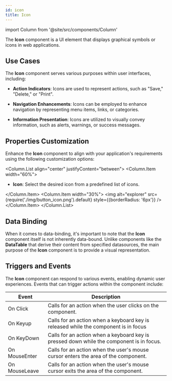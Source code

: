 ```yaml
---
id: icon
title: Icon
---
```

import Column from '@site/src/components/Column'

The **Icon** component is a UI element that displays graphical symbols or icons in web applications.


## Use Cases

The **Icon** component serves various purposes within user interfaces, including:

- **Action Indicators**: Icons are used to represent actions, such as "Save," "Delete," or "Print".

- **Navigation Enhancements**: Icons can be employed to enhance navigation by representing menu items, links, or categories.

- **Information Presentation**: Icons are utilized to visually convey information, such as alerts, warnings, or success messages.


## Properties Customization

Enhance the **Icon** component to align with your application's requirements using the following customization options:

<Column.List align="center" justifyContent="between">
	<Column.Item width="60%">
        <ul>
            <li><strong>Icon</strong>: Select the desired icon from a predefined list of icons. </li>
        </ul>
	</Column.Item>
	<Column.Item width="30%">
         <img alt="explorer" src={require('./img/button_icon.png').default} style={{borderRadius: '6px'}} />
	</Column.Item>
</Column.List>



## Data Binding

When it comes to data-binding, it's important to note that the **Icon** component itself is not inherently data-bound. Unlike components like the **DataTable** that derive their content from specified datasources, the main purpose of the **Icon** component is to provide a visual representation.


## Triggers and Events

The **Icon** component can respond to various events, enabling dynamic user experiences. Events that can trigger actions within the component include:

|Event|Description|
|---|---|
|On Click| Calls for an action when the user clicks on the component. |
|On Keyup| Calls for an action when a keyboard key is released while the component is in focus|
|On KeyDown| Calls for an action when a keyboard key is pressed down while the component is in focus. |
|On MouseEnter| Calls for an action when the user's mouse cursor enters the area of the component.|
|On MouseLeave| Calls for an action when the user's mouse cursor exits the area of the component.|